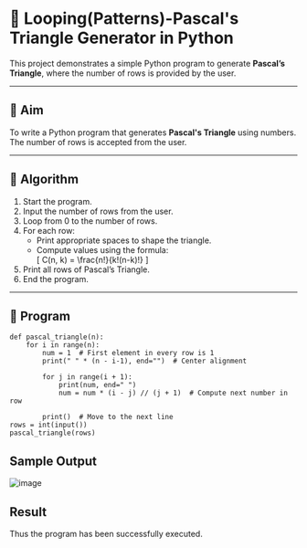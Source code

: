 # 🔺 Looping(Patterns)-Pascal's Triangle Generator in Python

This project demonstrates a simple Python program to generate **Pascal’s Triangle**, where the number of rows is provided by the user.

---

## 🎯 Aim

To write a Python program that generates **Pascal's Triangle** using numbers. The number of rows is accepted from the user.

---

## 🧠 Algorithm

1. Start the program.
2. Input the number of rows from the user.
3. Loop from 0 to the number of rows.
4. For each row:
   - Print appropriate spaces to shape the triangle.
   - Compute values using the formula:  
     \[
     C(n, k) = \frac{n!}{k!(n-k)!}
     \]
5. Print all rows of Pascal’s Triangle.
6. End the program.

---

## 🧪 Program
```
def pascal_triangle(n):
    for i in range(n):
        num = 1  # First element in every row is 1
        print(" " * (n - i-1), end="")  # Center alignment
        
        for j in range(i + 1):
            print(num, end=" ")  
            num = num * (i - j) // (j + 1)  # Compute next number in row
        
        print()  # Move to the next line
rows = int(input())
pascal_triangle(rows)
```
## Sample Output
![image](https://github.com/user-attachments/assets/877f7eda-7eb8-4631-af6a-2778ace37328)

## Result
Thus the program has been successfully executed.
